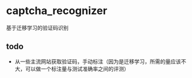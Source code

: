 # captcha_recognizer
基于迁移学习的验证码识别

## todo

* 从一些主流网站获取验证码，手动标注（因为是迁移学习，所需的量应该不大，可以做一个标注量与测试准确率之间的评测）
